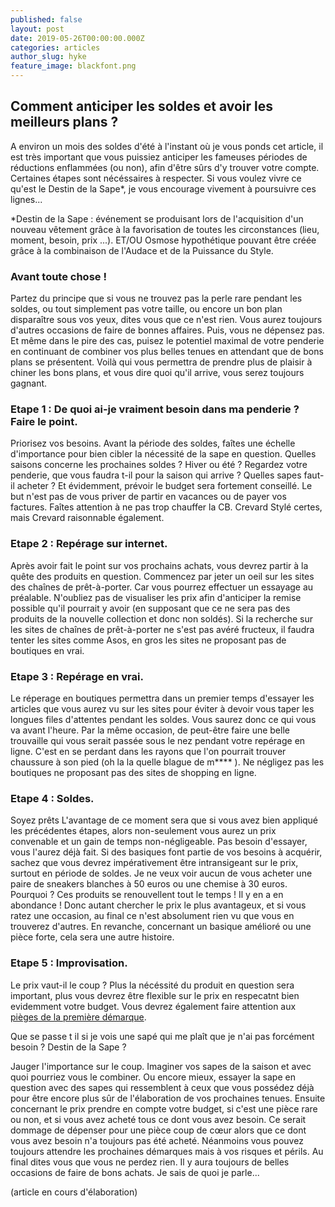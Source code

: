 ```yaml
---
published: false
layout: post
date: 2019-05-26T00:00:00.000Z
categories: articles
author_slug: hyke
feature_image: blackfont.png
---
```

## Comment anticiper les soldes et avoir les meilleurs plans ?

A environ un mois des soldes d'été à l'instant où je vous ponds cet article, il est très important que vous puissiez anticiper les fameuses périodes de réductions enflammées (ou non), afin d'être sûrs d'y trouver votre compte. Certaines étapes sont nécéssaires à respecter. Si vous voulez vivre ce qu'est le Destin de la Sape*, je vous encourage vivement à poursuivre ces lignes...

*Destin de la Sape : événement se produisant lors de l'acquisition d'un nouveau vêtement grâce à la favorisation de toutes les circonstances (lieu, moment, besoin, prix ...). ET/OU Osmose hypothétique pouvant être créée grâce à la combinaison de l'Audace et de la Puissance du Style.

### Avant toute chose !

Partez du principe que si vous ne trouvez pas la perle rare pendant les soldes, ou tout simplement pas votre taille, ou encore un bon plan disparaître sous vos yeux, dites vous que ce n'est rien. Vous aurez toujours d'autres occasions de faire de bonnes affaires. Puis, vous ne dépensez pas. Et même dans le pire des cas, puisez le potentiel maximal de votre penderie en continuant de combiner vos plus belles tenues en attendant que de bons plans se présentent. Voilà qui vous permettra de prendre plus de plaisir à chiner les bons plans, et vous dire quoi qu'il arrive, vous serez toujours gagnant. 

### Etape 1 : De quoi ai-je vraiment besoin dans ma penderie ? Faire le point.

Priorisez vos besoins. Avant la période des soldes, faîtes une échelle d'importance pour bien cibler la nécessité de la sape en question. 
Quelles saisons concerne les prochaines soldes ? Hiver ou été ? Regardez votre penderie, que vous faudra t-il pour la saison qui arrive ? Quelles sapes faut-il acheter ? Et évidemment, prévoir le budget sera fortement conseillé. Le but n'est pas de vous priver de partir en vacances ou de payer vos factures. Faîtes attention à ne pas trop chauffer la CB. Crevard Stylé certes, mais Crevard raisonnable également. 

### Etape 2 : Repérage sur internet. 

Après avoir fait le point sur vos prochains achats, vous devrez partir à la quête des produits en question. Commencez par jeter un oeil sur les sites des chaînes de prêt-à-porter. Car vous pourrez effectuer un essayage au préalable. N'oubliez pas de visualiser les prix afin d'anticiper la remise possible qu'il pourrait y avoir (en supposant que ce ne sera pas des produits de la nouvelle collection et donc non soldés). Si la recherche sur les sites de chaînes de prêt-à-porter ne s'est pas avéré fructeux, il faudra tenter les sites comme Asos, en gros les sites ne proposant pas de boutiques en vrai. 

### Etape 3 : Repérage en vrai. 

Le réperage en boutiques permettra dans un premier temps d'essayer les articles que vous aurez vu sur les sites pour éviter à devoir vous taper les longues files d'attentes pendant les soldes. Vous saurez donc ce qui vous va avant l'heure. Par la même occasion, de peut-être faire une belle trouvaille qui vous serait passée sous le nez pendant votre repérage en ligne. C'est en se perdant dans les rayons que l'on pourrait trouver chaussure à son pied (oh la la quelle blague de m**** ). Ne négligez pas les boutiques ne proposant pas des sites de shopping en ligne.

### Etape 4 : Soldes. 


Soyez prêts
L'avantage de ce moment sera que si vous avez bien appliqué les précédentes étapes, alors non-seulement vous aurez un prix convenable et un gain de temps non-négligeable. Pas besoin d'essayer, vous l'aurez déjà fait.
Si des basiques font partie de vos besoins à acquérir, sachez que vous devrez impérativement être intransigeant sur le prix, surtout en période de soldes. Je ne veux voir aucun de vous acheter une paire de sneakers blanches à 50 euros ou une chemise à 30 euros. Pourquoi ? Ces produits se renouvellent tout le temps ! Il y en a en abondance ! Donc autant chercher le prix le plus avantageux, et si vous ratez une occasion, au final ce n'est absolument rien vu que vous en trouverez d'autres. En revanche, concernant un basique amélioré ou une pièce forte, cela sera une autre histoire. 

### Etape 5 : Improvisation. 

Le prix vaut-il le coup ? Plus la nécéssité du produit en question sera important, plus vous devrez être flexible sur le prix en respecatnt bien evidemment votre budget. Vous devrez également faire attention aux [pièges de la première démarque](http://www.crevardstyle.com/Soldes-,-les-pi%C3%A8ges-de-la-premi%C3%A8re-d%C3%A9marque).

Que se passe t il si je vois une sapé qui me plaît que je n'ai pas forcément besoin ? Destin de la Sape ? 

Jauger l'importance sur le coup. Imaginer vos sapes de la saison et avec quoi pourriez vous le combiner. Ou encore mieux, essayer la sape en question avec des sapes qui ressemblent à ceux que vous possédez déjà pour être encore plus sûr de l'élaboration de vos prochaines tenues. Ensuite concernant le prix prendre en compte votre budget, si c'est une pièce rare ou non, et si vous avez acheté tous ce dont vous avez besoin. Ce serait dommage de dépenser pour une pièce coup de cœur alors que ce dont vous avez besoin n'a toujours pas été acheté. Néanmoins vous pouvez toujours attendre les prochaines démarques mais à vos risques et périls. Au final dites vous que vous ne perdez rien. Il y aura toujours de belles occasions de faire de bons achats. Je sais de quoi je parle... 



(article en cours d'élaboration)
